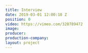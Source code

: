 ```yaml
---
title: Interview
date: 2019-03-01 12:00:10 Z
position: 0
video: https://vimeo.com/320789472
image: 
producer: 
production-company: 
layout: project
---
```


